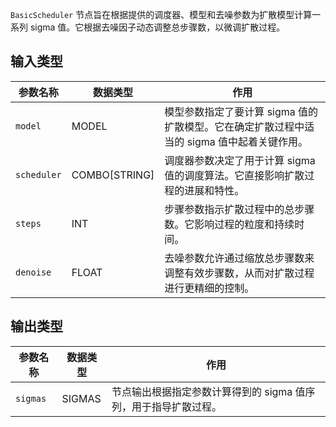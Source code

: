 `BasicScheduler` 节点旨在根据提供的调度器、模型和去噪参数为扩散模型计算一系列 sigma 值。它根据去噪因子动态调整总步骤数，以微调扩散过程。

## 输入类型

| 参数名称    | 数据类型      | 作用                                                                                       |
| ----------- | ------------- | ------------------------------------------------------------------------------------------ |
| `model`     | MODEL         | 模型参数指定了要计算 sigma 值的扩散模型。它在确定扩散过程中适当的 sigma 值中起着关键作用。 |
| `scheduler` | COMBO[STRING] | 调度器参数决定了用于计算 sigma 值的调度算法。它直接影响扩散过程的进展和特性。              |
| `steps`     | INT           | 步骤参数指示扩散过程中的总步骤数。它影响过程的粒度和持续时间。                             |
| `denoise`   | FLOAT         | 去噪参数允许通过缩放总步骤数来调整有效步骤数，从而对扩散过程进行更精细的控制。             |

## 输出类型

| 参数名称 | 数据类型 | 作用                                                            |
| -------- | -------- | --------------------------------------------------------------- |
| `sigmas` | SIGMAS   | 节点输出根据指定参数计算得到的 sigma 值序列，用于指导扩散过程。 |